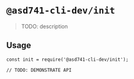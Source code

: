 # `@asd741-cli-dev/init`

> TODO: description

## Usage

```
const init = require('@asd741-cli-dev/init');

// TODO: DEMONSTRATE API
```
